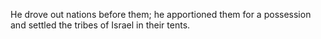 He drove out nations before them; he apportioned them for a possession and settled the tribes of Israel in their tents.
